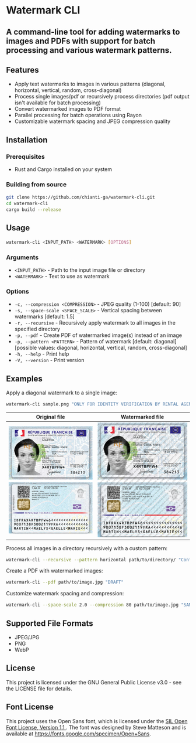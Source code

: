 # Watermark CLI

A command-line tool for adding watermarks to images and PDFs with support for batch processing and various watermark patterns.
--

## Features

- Apply text watermarks to images in various patterns (diagonal, horizontal, vertical, random, cross-diagonal)
- Process single images/pdf or recursively process directories (pdf output isn't available for batch processing)
- Convert watermarked images to PDF format
- Parallel processing for batch operations using Rayon
- Customizable watermark spacing and JPEG compression quality

## Installation

### Prerequisites

- Rust and Cargo installed on your system

### Building from source

``` bash
git clone https://github.com/chianti-ga/watermark-cli.git
cd watermark-cli
cargo build --release
```

## Usage

``` bash
watermark-cli <INPUT_PATH> <WATERMARK> [OPTIONS]
```

### Arguments

- `<INPUT_PATH>` - Path to the input image file or directory
- `<WATERMARK>` - Text to use as watermark

### Options

- `-c, --compression <COMPRESSION>` - JPEG quality (1-100) [default: 90]
- `-s, --space-scale <SPACE_SCALE>` - Vertical spacing between watermarks [default: 1.5]
- `-r, --recursive` - Recursively apply watermark to all images in the specified directory
- `-p, --pdf` - Create PDF of watermarked image(s) instead of an image
- `-p, --pattern <PATTERN>` - Pattern of
  watermark [default: diagonal] [possible values: diagonal, horizontal, vertical, random, cross-diagonal]
- `-h, --help` - Print help
- `-V, --version` - Print version

## Examples

Apply a diagonal watermark to a single image:

``` bash
watermark-cli sample.png "ONLY FOR IDENTITY VERIFICATION BY RENTAL AGENCY"
```

| Original file                         | Watermarked file                                   |
|---------------------------------------|----------------------------------------------------|
| ![Original file](exemples/sample.png) | ![Watermarked file](exemples/sample_watermark.png) |

Process all images in a directory recursively with a custom pattern:

``` bash
watermark-cli --recursive --pattern horizontal path/to/directory/ "Confidential"
```

Create a PDF with watermarked images:

``` bash
watermark-cli --pdf path/to/image.jpg "DRAFT"
```

Customize watermark spacing and compression:

``` bash
watermark-cli --space-scale 2.0 --compression 80 path/to/image.jpg "SAMPLE"
```

## Supported File Formats

- JPEG/JPG
- PNG
- WebP

## License

This project is licensed under the GNU General Public License v3.0 - see the LICENSE file for details.

## Font License

This project uses the Open Sans font, which is licensed under
the [SIL Open Font License, Version 1.1 ](https://openfontlicense.org/open-font-license-official-text/).
The font was designed by Steve Matteson and is available at https://fonts.google.com/specimen/Open+Sans.